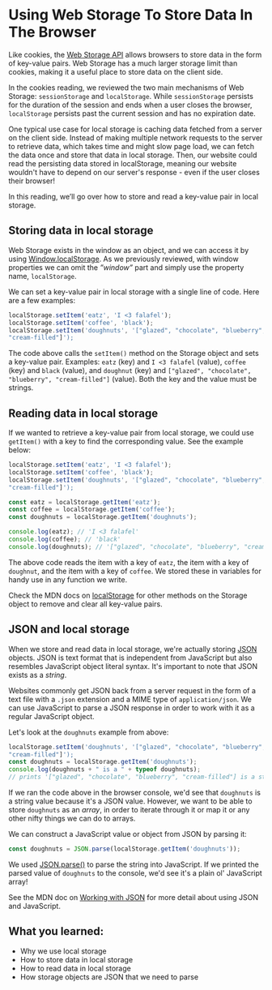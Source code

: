 # Using Web Storage To Store Data In The Browser

Like cookies, the [Web Storage API][1] allows browsers to store data in the
form of key-value pairs. Web Storage has a much larger storage limit than
cookies, making it a useful place to store data on the client side.

In the cookies reading, we reviewed the two main mechanisms of Web Storage:
`sessionStorage` and `localStorage`. While `sessionStorage` persists for the
duration of the session and ends when a user closes the browser, `localStorage`
persists past the current session and has no expiration date.

One typical use case for local storage is caching data fetched from
a server on the client side. Instead of making multiple network requests to the
server to retrieve data, which takes time and might slow page load, we can
fetch the data once and store that data in local storage. Then, our website
could read the persisting data stored in localStorage, meaning our website
wouldn't have to depend on our server's response - even if the user closes their
browser!

In this reading, we’ll go over how to store and read a key-value pair in local
storage.

## Storing data in local storage

Web Storage exists in the window as an object, and we can access it by using
[Window.localStorage][2]. As we previously reviewed, with window properties we
can omit the _”window”_ part and simply use the property name, `localStorage`.

We can set a key-value pair in local storage with a single line of code. Here
are a few examples:

```js
localStorage.setItem('eatz', 'I <3 falafel');
localStorage.setItem('coffee', 'black');
localStorage.setItem('doughnuts', '["glazed", "chocolate", "blueberry",
"cream-filled"]');
```

The code above calls the `setItem()` method on the Storage object and sets a
key-value pair. Examples: `eatz` (key) and `I <3 falafel` (value), `coffee`
(key) and `black` (value), and `doughnut` (key) and `["glazed", "chocolate",
"blueberry", "cream-filled"]` (value). Both the key and the value must be
strings.

## Reading data in local storage

If we wanted to retrieve a key-value pair from local storage, we
could use `getItem()` with a key to find the corresponding value. See the
example below:

```js
localStorage.setItem('eatz', 'I <3 falafel');
localStorage.setItem('coffee', 'black');
localStorage.setItem('doughnuts', '["glazed", "chocolate", "blueberry",
"cream-filled"]');

const eatz = localStorage.getItem('eatz');
const coffee = localStorage.getItem('coffee');
const doughnuts = localStorage.getItem('doughnuts');

console.log(eatz); // 'I <3 falafel'
console.log(coffee); // 'black'
console.log(doughnuts); // '["glazed", "chocolate", "blueberry", "cream-filled"]'
```

The above code reads the item with a key of `eatz`, the item with a key of
`doughnut`, and the item with a key of `coffee`. We stored these in variables
for handy use in any function we write.

Check the MDN docs on [localStorage][2] for other methods on the Storage
object to remove and clear all key-value pairs.

## JSON and local storage

When we store and read data in local storage, we're actually storing [JSON][3]
objects. JSON is text format that is independent from JavaScript but
also resembles JavaScript object literal syntax. It's important to note that
JSON exists as a _string_.

Websites commonly get JSON back from a server request in the form of a
text file with a `.json` extension and a MIME type of `application/json`. We can
use JavaScript to parse a JSON response in order to work with it as a regular
JavaScript object.

Let's look at the `doughnuts` example from above:

```js
localStorage.setItem('doughnuts', '["glazed", "chocolate", "blueberry",
"cream-filled"]');
const doughnuts = localStorage.getItem('doughnuts');
console.log(doughnuts + " is a " + typeof doughnuts);
// prints '["glazed", "chocolate", "blueberry", "cream-filled"] is a string'
```

If we ran the code above in the browser console, we'd see that `doughnuts` is a
string value because it's a JSON value. However, we want to be able to store
`doughnuts` as an _array_, in order to iterate through it or map it or any
other nifty things we can do to arrays.

We can construct a JavaScript value or object from JSON by parsing it:

```js
const doughnuts = JSON.parse(localStorage.getItem('doughnuts'));
```

We used [JSON.parse()][4] to parse the string into JavaScript. If we printed
the parsed value of `doughnuts` to the console, we'd see it's a
plain ol' JavaScript array!

See the MDN doc on [Working with JSON][5] for more detail about using
JSON and JavaScript.

## What you learned:

* Why we use local storage
* How to store data in local storage
* How to read data in local storage
* How storage objects are JSON that we need to parse

[1]: https://developer.mozilla.org/en-US/docs/Web/API/Web_Storage_API
[2]: https://developer.mozilla.org/en-US/docs/Web/API/Window/localStorage
[3]: https://json.org/
[4]: https://developer.mozilla.org/en-US/docs/Web/JavaScript/Reference/Global_Objects/JSON/parse
[5]: https://developer.mozilla.org/en-US/docs/Learn/JavaScript/Objects/JSON
